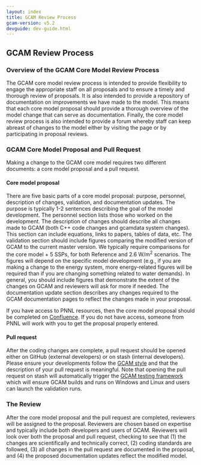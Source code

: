 ```yaml
---
layout: index
title: GCAM Review Process
gcam-version: v5.2
devguide: dev-guide.html
---
```

## GCAM Review Process

### Overview of the GCAM Core Model Review Process

The GCAM core model review process is intended to provide flexibility to engage the appropriate staff on all proposals and to ensure a timely and thorough review of proposals. It is also intended to provide a repository of documentation on improvements we have made to the model. This means that each core model proposal should provide a thorough overview of the model change that can serve as documentation. Finally, the core model review process is also intended to provide a forum whereby staff can keep abreast of changes to the model either by visiting the page or by participating in proposal reviews. 

### GCAM Core Model Proposal and Pull Request

Making a change to the GCAM core model requires two different documents: a core model proposal and a pull request.

#### Core model proposal

There are five basic parts of a core model proposal: purpose, personnel, description of changes, validation, and documentation updates. The purpose is typically 1-2 sentences describing the goal of the model development. The personnel section lists those who worked on the development. The description of changes should describe all changes made to GCAM (both C++ code changes and gcamdata system changes). This section can include equations, links to papers, tables of data, etc. The validation section should include figures comparing the modified version of GCAM to the current master version. We typically require comparisons for the core model + 5 SSPs, for both Reference and 2.6 W/m<sup>2</sup> scenarios. The figures will depend on the specific model development (e.g., if you are making a change to the energy system, more energy-related figures will be required than if you are changing something related to water demands). In general, you should include figures that demonstrate the extent of the changes on GCAM and reviewers will ask for more if needed. The documentation update section describes any changes required to the GCAM documentation pages to reflect the changes made in your proposal.

If you have access to PNNL resources, then the core model proposal should be completed on [Confluence](https://confluence.pnnl.gov/confluence/display/JGCRI/GCAM+Core+Model+Proposals). If you do not have access, someone from PNNL will work with you to get the proposal properly entered. 

#### Pull request

After the coding changes are complete, a pull request should be opened either on GitHub (external developers) or on stash (internal developers). Please ensure your developments follow the [GCAM style](style.html) and that the description of your pull request is meaningful. Note that opening the pull request on stash will automatically trigger the [GCAM testing framework](test_framework.html) which will ensure GCAM builds and runs on Windows and Linux and users can launch the validation runs.
 
### The Review

After the core model proposal and the pull request are completed, reviewers will be assigned to the proposal. Reviewers are chosen based on expertise and typically include both developers and users of GCAM. Reviewers will look over both the proposal and pull request, checking to see that (1) the changes are scientifically and technically correct, (2) coding standards are followed, (3) all changes in the pull request are documented in the proposal, and (4) the proposed documentation updates reflect the modified model.





